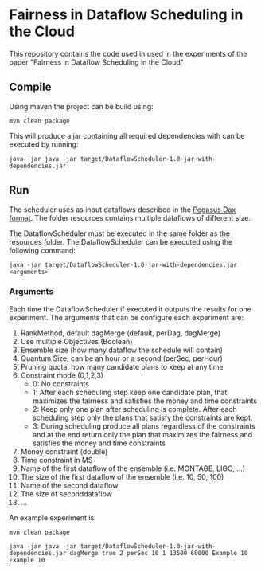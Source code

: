 # Fairness in Dataflow Scheduling in the Cloud

This repository contains the code used in used in the experiments of the paper "Fairness in Dataflow Scheduling in the Cloud"

## Compile
Using maven the project can be build using:

```mvn clean package```

This will produce a jar containing all required dependencies with can be executed by running:

```
java -jar java -jar target/DataflowScheduler-1.0-jar-with-dependencies.jar 
```

## Run

The scheduler uses as input dataflows described in the [Pegasus Dax format](http://pegasus.isi.edu/schema/DAX).
The folder resources contains multiple dataflows of different size.

The DataflowScheduler must be executed in the same folder as the resources folder. The DataflowScheduler can be 
executed using the following command:

```
java -jar target/DataflowScheduler-1.0-jar-with-dependencies.jar <arguments>

```

### Arguments
Each time the DataflowScheduler if executed it outputs the results for one experiment.
The arguments that can be configure each experiment are:

1. RankMethod, default dagMerge (default, perDag, dagMerge)
2. Use multiple Objectives (Boolean)
3. Ensemble size (how many dataflow the schedule will contain) 
4. Quantum Size, can be an hour or a second (perSec, perHour)
5. Pruning quota, how many candidate plans to keep at any time
6. Constraint mode (0,1,2,3)
   * 0: No constraints
   * 1: After each scheduling step keep one candidate plan, that maximizes the fairness and satisfies the money and time constraints
   * 2: Keep only one plan after scheduling is complete. After each scheduling step only the plans that satisfy the constraints are kept.
   * 3: During scheduling produce all plans regardless of the constraints and at the end return only the plan that maximizes the fairness and satisfies the money and time constraints
7. Money constraint (double)
8. Time constraint in MS
9. Name of the first dataflow of the ensemble (i.e. MONTAGE, LIGO, ...)
10. The size of the first dataflow of the ensemble (i.e. 10, 50, 100)
11. Name of the second dataflow 
12. The size of seconddataflow 
13. ...

An example experiment is:
```
mvn clean package

java -jar java -jar target/DataflowScheduler-1.0-jar-with-dependencies.jar dagMerge true 2 perSec 10 1 13500 60000 Example 10 Example 10 
```
